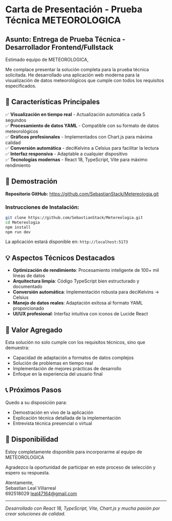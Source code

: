 # Carta de Presentación - Prueba Técnica METEOROLOGICA

## Asunto: Entrega de Prueba Técnica - Desarrollador Frontend/Fullstack

Estimado equipo de METEOROLOGICA,

Me complace presentar la solución completa para la prueba técnica solicitada. He desarrollado una aplicación web moderna para la visualización de datos meteorológicos que cumple con todos los requisitos especificados.

## 🌟 Características Principales

✅ **Visualización en tiempo real** - Actualización automática cada 5 segundos  
✅ **Procesamiento de datos YAML** - Compatible con su formato de datos meteorológicos  
✅ **Gráficos profesionales** - Implementados con Chart.js para máxima calidad  
✅ **Conversión automática** - deciKelvins a Celsius para facilitar la lectura  
✅ **Interfaz responsiva** - Adaptable a cualquier dispositivo  
✅ **Tecnologías modernas** - React 18, TypeScript, Vite para máximo rendimiento  

## 🚀 Demostración

**Repositorio GitHub:** https://github.com/SebastianStack/Metereologia.git

### Instrucciones de Instalación:
```bash
git clone https://github.com/SebastianStack/Metereologia.git
cd Metereologia
npm install
npm run dev
```

La aplicación estará disponible en: `http://localhost:5173`

## 💡 Aspectos Técnicos Destacados

- **Optimización de rendimiento**: Procesamiento inteligente de 100+ mil líneas de datos
- **Arquitectura limpia**: Código TypeScript bien estructurado y documentado
- **Conversión automática**: Implementación robusta para deciKelvins → Celsius
- **Manejo de datos reales**: Adaptación exitosa al formato YAML proporcionado
- **UI/UX profesional**: Interfaz intuitiva con iconos de Lucide React

## 🎯 Valor Agregado

Esta solución no solo cumple con los requisitos técnicos, sino que demuestra:
- Capacidad de adaptación a formatos de datos complejos
- Solución de problemas en tiempo real
- Implementación de mejores prácticas de desarrollo
- Enfoque en la experiencia del usuario final

## 📞 Próximos Pasos

Quedo a su disposición para:
- Demostración en vivo de la aplicación
- Explicación técnica detallada de la implementación
- Entrevista técnica presencial o virtual

## 🤝 Disponibilidad

Estoy completamente disponible para incorporarme al equipo de METEOROLOGICA 

Agradezco la oportunidad de participar en este proceso de selección y espero su respuesta.

Atentamente,  
Sebastian Leal Villarreal    
692518029
leal47164@gmail.com


---
*Desarrollado con React 18, TypeScript, Vite, Chart.js y mucha pasión por crear soluciones de calidad.*